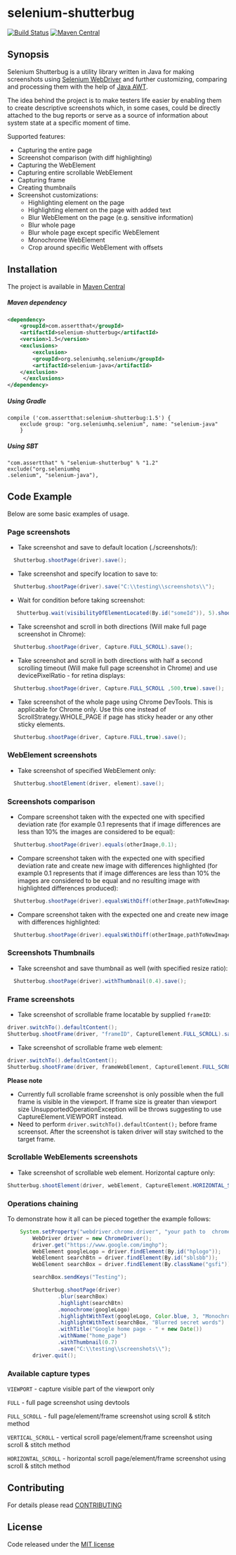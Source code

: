 # selenium-shutterbug

[![Build Status](https://travis-ci.org/assertthat/selenium-shutterbug.svg?branch=master)](https://travis-ci.org/assertthat/selenium-shutterbug)
[![Maven Central](https://maven-badges.herokuapp.com/maven-central/com.assertthat/selenium-shutterbug/badge.svg)](https://maven-badges.herokuapp.com/maven-central/com.assertthat/selenium-shutterbug)

## Synopsis

Selenium Shutterbug is a utility library written in Java for making screenshots using [Selenium WebDriver](http://www.seleniumhq.org/projects/webdriver/ "SeleniumHQ WebDriver page") and further customizing, comparing and processing them with the help of  [Java AWT](https://en.wikipedia.org/wiki/Abstract_Window_Toolkit "AWT wiki").

The idea behind the project is to make testers life easier by enabling them to create descriptive screenshots which, in some cases, could be directly attached to the bug reports or serve as a source of information about system state at a specific moment of time. 

Supported features: 

- Capturing the entire page
- Screenshot comparison (with diff highlighting)
- Capturing the WebElement
- Capturing entire scrollable WebElement
- Capturing frame
- Creating thumbnails
- Screenshot customizations: 
	- Highlighting element on the page
   	- Highlighting element on the page with added text
   	- Blur WebElement on the page (e.g. sensitive information)
   	- Blur whole page
  	- Blur whole page except specific WebElement
   	- Monochrome WebElement
   	- Crop around specific WebElement with offsets


## Installation

The project is available in [Maven Central](http://search.maven.org/#search%7Cga%7C1%7Ca%3A%22selenium-shutterbug%22 "Maven Central project location")

##### Maven dependency

```xml
<dependency>
    <groupId>com.assertthat</groupId>
    <artifactId>selenium-shutterbug</artifactId>
    <version>1.5</version>
    <exclusions>
        <exclusion>
	    <groupId>org.seleniumhq.selenium</groupId>
	    <artifactId>selenium-java</artifactId>
	</exclusion>
     </exclusions>
</dependency>

```
##### Using Gradle

```
compile ('com.assertthat:selenium-shutterbug:1.5') {
    exclude group: "org.seleniumhq.selenium", name: "selenium-java"
    }
```

##### Using SBT

```
"com.assertthat" % "selenium-shutterbug" % "1.2" exclude("org.seleniumhq
.selenium", "selenium-java"),
```

## Code Example
 
Below are some basic examples of usage.

### Page screenshots
- Take screenshot and save to default location (./screenshots/):
```java
  Shutterbug.shootPage(driver).save();
```
- Take screenshot and specify location to save to:
```java
  Shutterbug.shootPage(driver).save("C:\\testing\\screenshots\\");
```
- Wait for condition before taking screenshot:
```java
   Shutterbug.wait(visibilityOfElementLocated(By.id("someId")), 5).shootPage(driver, Capture.FULL).save();
```
- Take screenshot and scroll in both directions (Will make full page screenshot in Chrome):
```java
  Shutterbug.shootPage(driver, Capture.FULL_SCROLL).save();
```
- Take screenshot and scroll in both directions with half a second scrolling timeout (Will make full page screenshot in Chrome) and use devicePixelRatio - for retina displays:
```java
  Shutterbug.shootPage(driver, Capture.FULL_SCROLL ,500,true).save();
```
- Take screenshot of the whole page using Chrome DevTools. This is applicable for Chrome only. Use this one instead of  ScrollStrategy.WHOLE_PAGE if page has sticky header or any other sticky elements. 
```java
  Shutterbug.shootPage(driver, Capture.FULL,true).save();
```
### WebElement screenshots

- Take screenshot of specified WebElement only:
```java
  Shutterbug.shootElement(driver, element).save();
```

### Screenshots comparison

- Compare screenshot taken with the expected one with specified deviation rate (for example 0.1 represents that if image differences are less than 10% the images are considered to be equal):
```java
  Shutterbug.shootPage(driver).equals(otherImage,0.1);
```
- Compare screenshot taken with the expected one with specified deviation rate and create new image with differences highlighted (for example 0.1 represents that if image differences are less than 10% the images are considered to be equal and
 no resulting image with highlighted differences produced):
```java
  Shutterbug.shootPage(driver).equalsWithDiff(otherImage,pathToNewImage,0.1);
```
- Compare screenshot taken with the expected one and create new image with differences highlighted:
```java
  Shutterbug.shootPage(driver).equalsWithDiff(otherImage,pathToNewImage);
```

### Screenshots Thumbnails
- Take screenshot and save thumbnail as well (with specified resize ratio):
```java
  Shutterbug.shootPage(driver).withThumbnail(0.4).save();
```

### Frame screenshots
- Take screenshot of scrollable frame locatable by supplied `frameID`:
```java
driver.switchTo().defaultContent();
Shutterbug.shootFrame(driver, "frameID", CaptureElement.FULL_SCROLL).save();
```

- Take screenshot of scrollable frame web element:
```java
driver.switchTo().defaultContent();
Shutterbug.shootFrame(driver, frameWebElement, CaptureElement.FULL_SCROLL).save();
```

**Please note** 
- Currently full scrollable frame screenshot is only possible when the full frame is visible in the viewport. If frame size is greater than viewport size UnsupportedOperationException will be throws suggesting to use CaptureElement.VIEWPORT instead.
- Need to perform `driver.switchTo().defaultContent();` before frame screensot. After the screenshot is taken driver will stay switched to the target frame.

### Scrollable WebElements  screenshots


- Take screenshot of scrollable web element. Horizontal capture only:
```java
Shutterbug.shootElement(driver, webElement, CaptureElement.HORIZONTAL_SCROLL).save();
```

### Operations chaining

To demonstrate how it all can be pieced together the example follows:
```java
    System.setProperty("webdriver.chrome.driver", "your path to  chromedriver.exe");
        WebDriver driver = new ChromeDriver();
        driver.get("https://www.google.com/imghp");
        WebElement googleLogo = driver.findElement(By.id("hplogo"));
        WebElement searchBtn = driver.findElement(By.id("sblsbb"));
        WebElement searchBox = driver.findElement(By.className("gsfi"));

        searchBox.sendKeys("Testing");

        Shutterbug.shootPage(driver)
                .blur(searchBox)
                .highlight(searchBtn)
                .monochrome(googleLogo)
                .highlightWithText(googleLogo, Color.blue, 3, "Monochromed logo",Color.blue, new Font("SansSerif", Font.BOLD, 20))
                .highlightWithText(searchBox, "Blurred secret words")
                .withTitle("Google home page - " + new Date())
                .withName("home_page")
                .withThumbnail(0.7)
                .save("C:\\testing\\screenshots\\");
        driver.quit();
```
### Available capture types

 `VIEWPORT` - capture visible part of the viewport only
 
 `FULL` - full page screenshot using devtools
 
 `FULL_SCROLL` - full page/element/frame screenshot using scroll & stitch method
 
 `VERTICAL_SCROLL` - vertical scroll page/element/frame screenshot using scroll
  & stitch method
  
 `HORIZONTAL_SCROLL` - horizontal scroll page/element/frame screenshot using
  scroll & stitch method

## Contributing

For details please read [CONTRIBUTING](https://github.com/assertthat/selenium-shutterbug/blob/master/CONTRIBUTING.md "CONTRIBUTING")

## License

 Code released under the [MIT license](https://github.com/assertthat/selenium-shutterbug/blob/master/LICENSE "MIT license")
